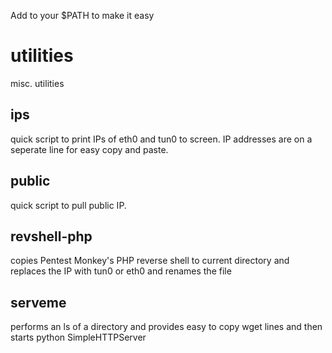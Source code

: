 Add to your $PATH to make it easy

# utilities
misc. utilities

## ips

quick script to print IPs of eth0 and tun0 to screen.  IP addresses are on a seperate line for easy copy and paste.

## public

quick script to pull public IP.

## revshell-php
copies Pentest Monkey's PHP reverse shell to current directory and replaces the IP with tun0 or eth0 and renames the file

## serveme

performs an ls of a directory and provides easy to copy wget lines and then starts python SimpleHTTPServer
